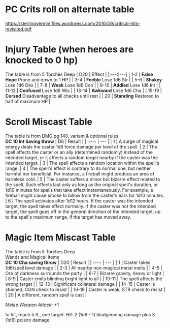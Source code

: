 # PC Crits roll on alternate table
https://sterlingvermin.files.wordpress.com/2016/09/critical-hits-revisited.pdf

# Injury Table (when heroes are knocked to 0 hp)
The table is from 5 Torches Deep
| D20 | Effect |
|:---:|---|
| 1-2 | **False Hope** Prone and down to 1 HP |
| 3-4 | **Feeble** Lose 1d6 Str |
| 5-6 | **Shakey** Lose 1d6 Dex |
| 7-8 | **Weak** Lose 1d6 Con |
| 9-10 | **Addled** Lose 1d6 Int |
| 11-12 | **Confused** Lose 1d6 Wis |
| 13-14 | **Awkward** Lose 1d6 Cha |
| 15-19 | **Cursed** Disadvantage to all checks until rest |
| 20 | **Standing** Restored to half of maximum HP |

# Scroll Miscast Table
The table is from DMG pg 140, variant & optional rules  
**DC 10 Int Saving throw**
| D6 | Result |
| :---: | --- |
| 1 | A surge of magical energy deals the caster 1d6 force damage per level of the spell.
| 2 | The spell affects the caster or an ally (determined randomly) instead of the intended target, or it affects a random target nearby if the caster was the intended target.
| 3 | The spell affects a random location within the spell's range.
| 4 | The spell's effect is contrary to its normal one, but neither harmful nor beneficial. For instance, a fireball might produce an area of harmless cold.
| 5 | The caster suffers a minor but bizarre effect related to the spell. Such effects last only as long as the original spell's duration, or 1d10 minutes for spells that take effect instantaneously. For example, a fireball might cause smoke to billow from the caster's ears for 1d10 minutes.
| 6 | The spell activates after 1d12 hours. If the caster was the intended target, the spell takes effect normally. If the caster was not the intended target, the spell goes off in the general direction of the intended target, up to the spell's maximum range, if the target has moved away.

# Magic Item Miscast Table
The table is from 5 Torches Deep  
Wands and Magical Items  
**DC 10 Cha saving throw**
| D20 | Result |
| :---: | --- |
| 1 | Caster takes 1d6/spell level damage |
| 2-3 | All nearby non-magical metal melts |
| 4-5 | Orb of darkness surrounds the party |
| 6-7 | Bizarre gravity, heavy or light |
| 8-9 | Caster emits blinding bright light to all |
| 10-11 | The spell affects the wrong target |
| 12-13 | Significant collateral damage | 
| 14-15 | Caster is stunned, CON check to resist |
| 16-19 | Caster is weak, STR check to resist |
| 20 | A different, random spell is cast |

<div class=" rd__b--3">
<p><em>Melee Weapon Attack:</em> 
<span class="roller render-roller" title="" 
   data-packed-dice="{
      type:dice,
      rollable:true,
      displayText:+1,
      toRoll:1d20+1,
      subType:d20,
      d20mod:+1
   }">
+1</span> 
   
   
to hit, reach 5 ft., one target. <em>Hit:</em> 2 (<span class="roller render-roller" title="" data-packed-dice="{type:dice,rollable:true,toRoll:1d6 - 1,subType:damage}">1d6 - 1</span>) bludgeoning damage plus 3 (<span class="roller render-roller" title="" data-packed-dice="{type:dice,rollable:true,toRoll:1d6,subType:damage}">1d6</span>) poison damage.</p>
</div>
